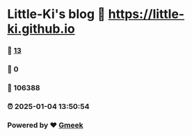 # Little-Ki's blog :link: https://little-ki.github.io 
### :page_facing_up: [13](https://little-ki.github.io/tag.html) 
### :speech_balloon: 0 
### :hibiscus: 106388 
### :alarm_clock: 2025-01-04 13:50:54 
### Powered by :heart: [Gmeek](https://github.com/Meekdai/Gmeek)
